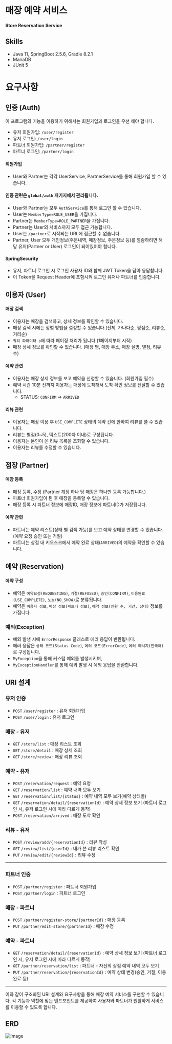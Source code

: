 # 매장 예약 서비스
#### Store Reservation Service

## Skills
- Java 11, SpringBoot 2.5.6, Gradle 8.2.1
- MariaDB
- JUnit 5

# 요구사항

## 인증 (Auth)
이 프로그램의 기능을 이용하기 위해서는 회원가입과 로그인을 우선 해야 합니다.
- 유저 회원가입: `/user/register`
- 유저 로그인: `/user/login`
- 파트너 회원가입: `/partner/register`
- 파트너 로그인: `/partner/login`

#### 회원가입
- User와 Partner는 각각 UserService, PartnerService를 통해 회원가입 할 수 있습니다.
#### 인증 관련은 `global/auth` 패키지에서 관리됩니다.
- User와 Partner는 모두 `AuthService`를 통해 로그인 할 수 있습니다.
- User는 `MemberType=ROLE_USER`을 가집니다.
- Partner는 `MemberType=ROLE_PARTNER`을 가집니다.
- Partner는 User의 서비스까지 모두 접근 가능합니다.
- User는 `/partner`로 시작되는 URL에 접근할 수 없습니다.
- Partner, User 모두 개인정보(주문내역, 매장정보, 주문정보 등)를 열람하려면 해당 유저(Partner or User) 로그인이 되어있어야 합니다.

#### SpringSecurity
- 유저, 파트너 로그인 시 로그인 사용자 ID와 함께 JWT Token을 담아 응답합니다.
- 이 Token을 Request Header에 포함시켜 로그인 유저나 파트너를 인증합니다.

## 이용자 (User)
#### 매장 검색
- 이용자는 매장을 검색하고, 상세 정보를 확인할 수 있습니다.
- 매장 검색 시에는 정렬 방법을 설정할 수 있습니다.(전체, 가나다순, 평점순, 리뷰순, 거리순)
- `쿼리 파라미터 p`에 따라 페이징 처리가 됩니다.(1페이지부터 시작)
- 매장 상세 정보를 확인할 수 있습니다. (매장 명, 매장 주소, 매장 설명, 별점, 리뷰 수)

#### 예약 관련
- 이용자는 매장 상세 정보를 보고 예약을 신청할 수 있습니다. (회원가입 필수)
- 예약 시간 10분 전까지 이용자는 매장에 도착해서 도착 확인 정보를 전달할 수 있습니다.
  - STATUS: `CONFIRM` => `ARRIVED`

#### 리뷰 관련
- 이용자는 매장 이용 후 `USE_COMPLETE` 상태의 예약 건에 한하여 리뷰를 쓸 수 있습니다.
- 리뷰는 별점(0~5), 텍스트(200자 이내)로 구성됩니다.
- 이용자는 본인이 쓴 리뷰 목록을 조회할 수 있습니다.
- 이용자는 리뷰를 수정할 수 있습니다.

## 점장 (Partner)
#### 매장 등록
- 매장 등록, 수정 (Partner 계정 하나 당 매장은 하나만 등록 가능합니다.)
- 파트너 회원가입이 된 후 매장을 등록할 수 있습니다.
- 매장 등록 시 파트너 정보에 매장ID, 매장 정보에 파트너ID가 저장됩니다.

#### 예약 관련
- 파트너는 예약 리스트(상태 별 검색 가능)를 보고 예약 상태를 변경할 수 있습니다. (예약 요청 승인 또는 거절)
- 파트너는 상점 내 키오스크에서 예약 완료 상태(`ARRIVED`)의 예약을 확인할 수 있습니다.

## 예약 (Reservation)
#### 예약 구성
- 예약은 `예약요청(REQUESTING)`, `거절(REFUSED)`, `승인(CONFIRM)`, `이용완료(USE_COMPLETE)`, `노쇼(NO_SHOW)`로 분류됩니다.
- 예약은 `이용자 정보`, `매장 정보(파트너 정보)`, `예약 정보(인원 수, 기간, 상태)` 정보를 가집니다.

### 예외(Exception)
- 예외 발생 시에 `ErrorResponse` 클래스로 에러 응답이 반환됩니다.
- 에러 응답은 `상태 코드(Status Code)`, `에러 코드(ErrorCode)`, `에러 메시지(한국어)`로 구성됩니다.
- `MyException`을 통해 커스텀 예외를 발생시키며, 
- `MyExceptionHandler`를 통해 예외 발생 시 예외 응답을 반환합니다.

## URI 설계

### 유저 인증
- `POST` `/user/register` : 유저 회원가입
- `POST` `/user/login` : 유저 로그인

### 매장 - 유저
- `GET` `/store/list` : 매장 리스트 조회
- `GET` `/store/detail` : 매장 상세 조회
- `GET` `/store/review` : 매장 리뷰 조회

### 예약 - 유저
- `POST` `/reservation/request` : 예약 요청
- `GET` `/reservation/list` : 예약 내역 모두 보기
- `GET` `/reservation/list/{status}` : 예약 내역 모두 보기(예약 상태별)
- `GET` `/reservation/detail/{reservationId}` : 예약 상세 정보 보기 (파트너 로그인 시, 유저 로그인 시에 따라 다르게 동작)
- `POST` `/reservation/arrived` : 매장 도착 확인

### 리뷰 - 유저
- `POST` `/review/add/{reservationId}` : 리뷰 작성
- `GET` `/review/list/{userId}` : 내가 쓴 리뷰 리스트 확인
- `PUT` `/review/edit/{reviewId}` : 리뷰 수정

---

### 파트너 인증
- `POST` `/partner/register` : 파트너 회원가입
- `POST` `/partner/login` : 파트너 로그인

### 매장 - 파트너
- `POST` `/partner/register-store/{partnerId}` : 매장 등록
- `PUT` `/partner/edit-store/{partnerId}` : 매장 수정

### 예약 - 파트너
- `GET` `/reservation/detail/{reservationId}` : 예약 상세 정보 보기 (파트너 로그인 시, 유저 로그인 시에 따라 다르게 동작)
- `GET` `/partner/reservation/list` : 파트너 - 자신의 상점 예약 내역 모두 보기
- `PUT` `/partner/reservation/{reservationId}` : 예약 상태 변경(승인, 거절, 이용 완료 등)

---

이와 같이 구조화된 URI 설계와 요구사항을 통해 매장 예약 서비스를 구현할 수 있습니다. 각 기능과 역할에 맞는 엔드포인트를 제공하여 사용자와 파트너가 원활하게 서비스를 이용할 수 있도록 합니다.


## ERD

![image](https://github.com/user-attachments/assets/fa232547-2785-4998-967e-5fae33a7adf7)
